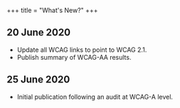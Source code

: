 +++
title = "What's New?"
+++

## 20 June 2020

- Update all WCAG links to point to WCAG 2.1.
- Publish summary of WCAG-AA results.

## 25 June 2020

- Initial publication following an audit at WCAG-A level. 